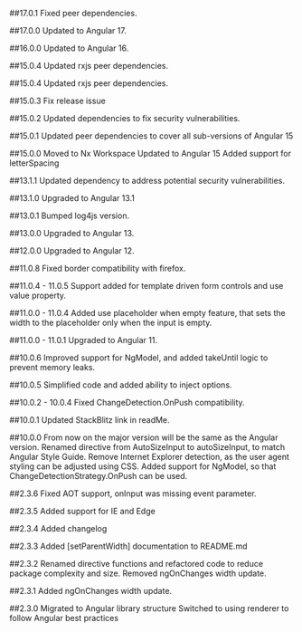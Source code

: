 ##17.0.1
Fixed peer dependencies.

##17.0.0
Updated to Angular 17.

##16.0.0
Updated to Angular 16.

##15.0.4
Updated rxjs peer dependencies.

##15.0.4
Updated rxjs peer dependencies.

##15.0.3
Fix release issue

##15.0.2
Updated dependencies to fix security vulnerabilities.

##15.0.1
Updated peer dependencies to cover all sub-versions of Angular 15

##15.0.0
Moved to Nx Workspace
Updated to Angular 15
Added support for letterSpacing

##13.1.1
Updated dependency to address potential security vulnerabilities.

##13.1.0
Upgraded to Angular 13.1

##13.0.1
Bumped log4js version.

##13.0.0
Upgraded to Angular 13.

##12.0.0
Upgraded to Angular 12.

##11.0.8
Fixed border compatibility with firefox.

##11.0.4 - 11.0.5
Support added for template driven form controls and use value property.

##11.0.0 - 11.0.4
Added use placeholder when empty feature, that sets the width to the placeholder only when the input is empty.

##11.0.0 - 11.0.1
Upgraded to Angular 11.

##10.0.6
Improved support for NgModel, and added takeUntil logic to prevent memory leaks.

##10.0.5
Simplified code and added ability to inject options.

##10.0.2 - 10.0.4
Fixed ChangeDetection.OnPush compatibility.

##10.0.1
Updated StackBlitz link in readMe.

##10.0.0
From now on the major version will be the same as the Angular version.
Renamed directive from AutoSizeInput to autoSizeInput, to match Angular Style Guide.
Remove Internet Explorer detection, as the user agent styling can be adjusted using CSS.
Added support for NgModel, so that ChangeDetectionStrategy.OnPush can be used.

##2.3.6
Fixed AOT support, onInput was missing event parameter.

##2.3.5
Added support for IE and Edge

##2.3.4
Added changelog

##2.3.3
Added [setParentWidth] documentation to README.md

##2.3.2
Renamed directive functions and refactored code to reduce package complexity and size.
Removed ngOnChanges width update.

##2.3.1
Added ngOnChanges width update.

##2.3.0
Migrated to Angular library structure
Switched to using renderer to follow Angular best practices
